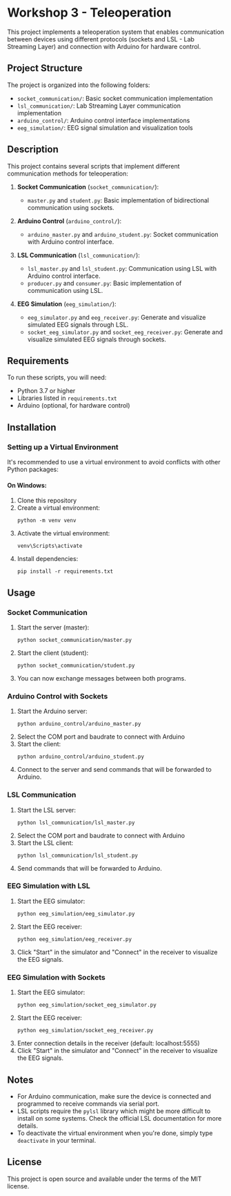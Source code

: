 # Workshop 3 - Teleoperation

This project implements a teleoperation system that enables communication between devices using different protocols (sockets and LSL - Lab Streaming Layer) and connection with Arduino for hardware control.

## Project Structure

The project is organized into the following folders:

- `socket_communication/`: Basic socket communication implementation
- `lsl_communication/`: Lab Streaming Layer communication implementation
- `arduino_control/`: Arduino control interface implementations
- `eeg_simulation/`: EEG signal simulation and visualization tools

## Description

This project contains several scripts that implement different communication methods for teleoperation:

1. **Socket Communication** (`socket_communication/`):
   - `master.py` and `student.py`: Basic implementation of bidirectional communication using sockets.

2. **Arduino Control** (`arduino_control/`):
   - `arduino_master.py` and `arduino_student.py`: Socket communication with Arduino control interface.

3. **LSL Communication** (`lsl_communication/`):
   - `lsl_master.py` and `lsl_student.py`: Communication using LSL with Arduino control interface.
   - `producer.py` and `consumer.py`: Basic implementation of communication using LSL.

4. **EEG Simulation** (`eeg_simulation/`):
   - `eeg_simulator.py` and `eeg_receiver.py`: Generate and visualize simulated EEG signals through LSL.
   - `socket_eeg_simulator.py` and `socket_eeg_receiver.py`: Generate and visualize simulated EEG signals through sockets.

## Requirements

To run these scripts, you will need:

- Python 3.7 or higher
- Libraries listed in `requirements.txt`
- Arduino (optional, for hardware control)

## Installation

### Setting up a Virtual Environment

It's recommended to use a virtual environment to avoid conflicts with other Python packages:

#### On Windows:

1. Clone this repository
2. Create a virtual environment:
   ```
   python -m venv venv
   ```
3. Activate the virtual environment:
   ```
   venv\Scripts\activate
   ```
4. Install dependencies:
   ```
   pip install -r requirements.txt
   ```

## Usage

### Socket Communication

1. Start the server (master):
   ```
   python socket_communication/master.py
   ```
2. Start the client (student):
   ```
   python socket_communication/student.py
   ```
3. You can now exchange messages between both programs.

### Arduino Control with Sockets

1. Start the Arduino server:
   ```
   python arduino_control/arduino_master.py
   ```
2. Select the COM port and baudrate to connect with Arduino
3. Start the client:
   ```
   python arduino_control/arduino_student.py
   ```
4. Connect to the server and send commands that will be forwarded to Arduino.

### LSL Communication

1. Start the LSL server:
   ```
   python lsl_communication/lsl_master.py
   ```
2. Select the COM port and baudrate to connect with Arduino
3. Start the LSL client:
   ```
   python lsl_communication/lsl_student.py
   ```
4. Send commands that will be forwarded to Arduino.

### EEG Simulation with LSL

1. Start the EEG simulator:
   ```
   python eeg_simulation/eeg_simulator.py
   ```
2. Start the EEG receiver:
   ```
   python eeg_simulation/eeg_receiver.py
   ```
3. Click "Start" in the simulator and "Connect" in the receiver to visualize the EEG signals.

### EEG Simulation with Sockets

1. Start the EEG simulator:
   ```
   python eeg_simulation/socket_eeg_simulator.py
   ```
2. Start the EEG receiver:
   ```
   python eeg_simulation/socket_eeg_receiver.py
   ```
3. Enter connection details in the receiver (default: localhost:5555)
4. Click "Start" in the simulator and "Connect" in the receiver to visualize the EEG signals.

## Notes

- For Arduino communication, make sure the device is connected and programmed to receive commands via serial port.
- LSL scripts require the `pylsl` library which might be more difficult to install on some systems. Check the official LSL documentation for more details.
- To deactivate the virtual environment when you're done, simply type `deactivate` in your terminal.

## License

This project is open source and available under the terms of the MIT license. 